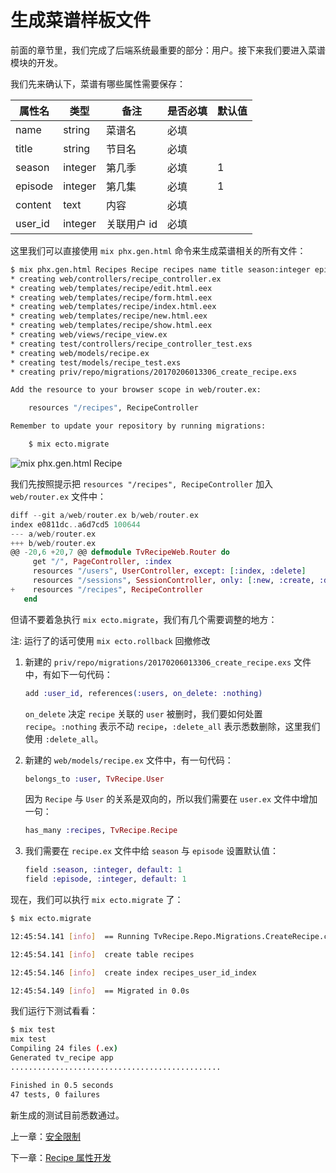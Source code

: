 # 生成菜谱样板文件

前面的章节里，我们完成了后端系统最重要的部分：用户。接下来我们要进入菜谱模块的开发。

我们先来确认下，菜谱有哪些属性需要保存：

属性名|类型|备注|是否必填|默认值
---|---|---|---|---
name|string|菜谱名|必填|
title|string|节目名|必填|
season|integer|第几季|必填|1
episode|integer|第几集|必填|1
content|text|内容|必填|
user_id|integer|关联用户 id|必填|

这里我们可以直接使用 `mix phx.gen.html` 命令来生成菜谱相关的所有文件：

```bash
$ mix phx.gen.html Recipes Recipe recipes name title season:integer episode:integer content:text user_id:references:users
* creating web/controllers/recipe_controller.ex
* creating web/templates/recipe/edit.html.eex
* creating web/templates/recipe/form.html.eex
* creating web/templates/recipe/index.html.eex
* creating web/templates/recipe/new.html.eex
* creating web/templates/recipe/show.html.eex
* creating web/views/recipe_view.ex
* creating test/controllers/recipe_controller_test.exs
* creating web/models/recipe.ex
* creating test/models/recipe_test.exs
* creating priv/repo/migrations/20170206013306_create_recipe.exs

Add the resource to your browser scope in web/router.ex:

    resources "/recipes", RecipeController

Remember to update your repository by running migrations:

    $ mix ecto.migrate
```
![mix phx.gen.html Recipe](/img/07-generate-recipe.png)

我们先按照提示把 `resources "/recipes", RecipeController` 加入 `web/router.ex` 文件中：

```elixir
diff --git a/web/router.ex b/web/router.ex
index e0811dc..a6d7cd5 100644
--- a/web/router.ex
+++ b/web/router.ex
@@ -20,6 +20,7 @@ defmodule TvRecipeWeb.Router do
     get "/", PageController, :index
     resources "/users", UserController, except: [:index, :delete]
     resources "/sessions", SessionController, only: [:new, :create, :delete]
+    resources "/recipes", RecipeController
   end
```

但请不要着急执行 `mix ecto.migrate`，我们有几个需要调整的地方：

注: 运行了的话可使用 `mix ecto.rollback` 回撤修改

1. 新建的 `priv/repo/migrations/20170206013306_create_recipe.exs` 文件中，有如下一句代码：

    ```elixir
    add :user_id, references(:users, on_delete: :nothing)
    ```
    `on_delete` 决定 `recipe` 关联的 `user` 被删时，我们要如何处置 `recipe`。`:nothing` 表示不动 `recipe`，`:delete_all` 表示悉数删除，这里我们使用 `:delete_all`。
2. 新建的 `web/models/recipe.ex` 文件中，有一句代码：

    ```elixir
    belongs_to :user, TvRecipe.User
    ```
    因为 `Recipe` 与 `User` 的关系是双向的，所以我们需要在 `user.ex` 文件中增加一句：
    
    ```elixir
    has_many :recipes, TvRecipe.Recipe
    ```
3. 我们需要在 `recipe.ex` 文件中给 `season` 与 `episode` 设置默认值：

    ```elixir
    field :season, :integer, default: 1
    field :episode, :integer, default: 1
    ```
现在，我们可以执行 `mix ecto.migrate` 了：

```bash
$ mix ecto.migrate

12:45:54.141 [info]  == Running TvRecipe.Repo.Migrations.CreateRecipe.change/0 forward

12:45:54.141 [info]  create table recipes

12:45:54.146 [info]  create index recipes_user_id_index

12:45:54.149 [info]  == Migrated in 0.0s
```
我们运行下测试看看：

```bash
$ mix test
mix test
Compiling 24 files (.ex)
Generated tv_recipe app
...............................................

Finished in 0.5 seconds
47 tests, 0 failures
```
新生成的测试目前悉数通过。


上一章：[安全限制](/06-restrict-access/06-restrict-access.md)

下一章：[Recipe 属性开发](/07-recipe/02-recipe-scheme.md)

